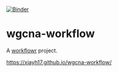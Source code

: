 [![Binder](https://mybinder.org/badge_logo.svg)](https://mybinder.org/v2/gh/xiayh17/wgcna-workflow/HEAD?urlpath=rstudio)
# wgcna-workflow

A [workflowr][] project.

[workflowr]: https://github.com/jdblischak/workflowr

https://xiayh17.github.io/wgcna-workflow/

